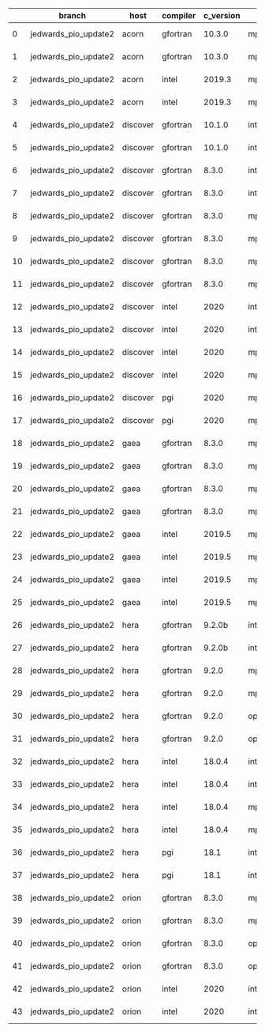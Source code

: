 |    | branch               | host     | compiler   | c_version   | mpi      | m_version   | o_g   | os     | build   | u_pass   | u_fail   | s_pass   | s_fail   | e_pass   | e_fail   |   nuopc_pass |   nuopc_fail | artifacts_hash                                                                                                 | modified                   |
|----|----------------------|----------|------------|-------------|----------|-------------|-------|--------|---------|----------|----------|----------|----------|----------|----------|--------------|--------------|----------------------------------------------------------------------------------------------------------------|----------------------------|
|  0 | jedwards_pio_update2 | acorn    | gfortran   | 10.3.0      | mpich3   | 8.1.7       | O     | Linux  | Fail    | fail     | fail     | fail     | fail     | fail     | fail     |            0 |           50 | [artifacts](https://github.com/esmf-org/esmf-test-artifacts-new/tree/f896e64311c970da27700c9d3acaf9b5e036669c) | 2022-03-08 01:07:45.470453 |
|  1 | jedwards_pio_update2 | acorn    | gfortran   | 10.3.0      | mpich3   | 8.1.7       | g     | Linux  | Fail    | fail     | fail     | fail     | fail     | fail     | fail     |            0 |           50 | [artifacts](https://github.com/esmf-org/esmf-test-artifacts-new/tree/040272010fb2a31615329d284d38b2bcf7ec5fcd) | 2022-03-08 01:07:45.470453 |
|  2 | jedwards_pio_update2 | acorn    | intel      | 2019.3      | mpi      | 8.1.7       | O     | Linux  | Fail    | fail     | fail     | fail     | fail     | fail     | fail     |            0 |           50 | [artifacts](https://github.com/esmf-org/esmf-test-artifacts-new/tree/2f6038aa3ff4ea13130b68af39d751a453e9282b) | 2022-03-08 01:07:45.470453 |
|  3 | jedwards_pio_update2 | acorn    | intel      | 2019.3      | mpi      | 8.1.7       | g     | Linux  | Fail    | fail     | fail     | fail     | fail     | fail     | fail     |            0 |           50 | [artifacts](https://github.com/esmf-org/esmf-test-artifacts-new/tree/2d3eb7aedc6c70a77410808477ad0426f1366e59) | 2022-03-08 01:07:45.470453 |
|  4 | jedwards_pio_update2 | discover | gfortran   | 10.1.0      | intelmpi | 19.1.3.304  | O     | Linux  | Pass    | 13632    | 15       | 49       | 0        | 80       | 0        |           50 |            0 | [artifacts](https://github.com/esmf-org/esmf-test-artifacts-new/tree/11fc9c6ed652df1be923beb3bc24767b9342680c) | 2022-03-08 02:10:48.500002 |
|  5 | jedwards_pio_update2 | discover | gfortran   | 10.1.0      | intelmpi | 19.1.3.304  | g     | Linux  | Pass    | 13632    | 15       | 49       | 0        | 80       | 0        |           50 |            0 | [artifacts](https://github.com/esmf-org/esmf-test-artifacts-new/tree/fe4d96b4d396d6fa36369d1cbefd5a08f8cb9f5c) | 2022-03-08 02:10:48.500002 |
|  6 | jedwards_pio_update2 | discover | gfortran   | 8.3.0       | intelmpi | 19.1.3.304  | O     | Linux  | Pass    | 13632    | 15       | 49       | 0        | 80       | 0        |           50 |            0 | [artifacts](https://github.com/esmf-org/esmf-test-artifacts-new/tree/05b135f9a3ab3baf5730d74b8b26a00b2d349b67) | 2022-03-08 02:10:48.500002 |
|  7 | jedwards_pio_update2 | discover | gfortran   | 8.3.0       | intelmpi | 19.1.3.304  | g     | Linux  | Pass    | 13632    | 15       | 49       | 0        | 80       | 0        |           50 |            0 | [artifacts](https://github.com/esmf-org/esmf-test-artifacts-new/tree/96bfd02bc98fe78ab78859561c764903a30edb03) | 2022-03-08 02:10:48.500002 |
|  8 | jedwards_pio_update2 | discover | gfortran   | 8.3.0       | mpiuni   | none        | O     | Linux  | Pass    | 12121    | 0        | 8        | 0        | 43       | 0        |            0 |           50 | [artifacts](https://github.com/esmf-org/esmf-test-artifacts-new/tree/3224b95b21e0de11b16020f3d2df38b8d1c322de) | 2022-03-08 02:10:48.500002 |
|  9 | jedwards_pio_update2 | discover | gfortran   | 8.3.0       | mpiuni   | none        | g     | Linux  | Pass    | 12121    | 0        | 8        | 0        | 43       | 0        |            0 |           50 | [artifacts](https://github.com/esmf-org/esmf-test-artifacts-new/tree/caede16cdd5e8a42635a038c29aab7c6189572e3) | 2022-03-08 02:10:48.500002 |
| 10 | jedwards_pio_update2 | discover | gfortran   | 8.3.0       | mpt      | 2.17        | O     | Linux  | Pass    | 13647    | 0        | 49       | 0        | 80       | 0        |           46 |            4 | [artifacts](https://github.com/esmf-org/esmf-test-artifacts-new/tree/d2ef81ce506debdfe9dbbb8f2856586bc030a073) | 2022-03-08 02:10:48.500002 |
| 11 | jedwards_pio_update2 | discover | gfortran   | 8.3.0       | mpt      | 2.17        | g     | Linux  | Pass    | 13647    | 0        | 49       | 0        | 80       | 0        |           46 |            4 | [artifacts](https://github.com/esmf-org/esmf-test-artifacts-new/tree/afc747ff6fc5ff76e2858415e1560c866508f06e) | 2022-03-08 02:10:48.500002 |
| 12 | jedwards_pio_update2 | discover | intel      | 2020        | intelmpi | 19.1.3.304  | O     | Linux  | Pass    | 13647    | 0        | 49       | 0        | 80       | 0        |           50 |            0 | [artifacts](https://github.com/esmf-org/esmf-test-artifacts-new/tree/441600cc60476e3730bfc3b182b06942e776ee1a) | 2022-03-08 02:10:48.500002 |
| 13 | jedwards_pio_update2 | discover | intel      | 2020        | intelmpi | 19.1.3.304  | g     | Linux  | Pass    | 13258    | 389      | 49       | 0        | 79       | 1        |           34 |           16 | [artifacts](https://github.com/esmf-org/esmf-test-artifacts-new/tree/1bb5b8919aa8a46efcab83583d17c591de5bfc50) | 2022-03-08 02:10:48.500002 |
| 14 | jedwards_pio_update2 | discover | intel      | 2020        | mpt      | 2.17        | O     | Linux  | Pass    | 13647    | 0        | 49       | 0        | 80       | 0        |            0 |           50 | [artifacts](https://github.com/esmf-org/esmf-test-artifacts-new/tree/3d36981babf7b535853977e816cd6a8123490b32) | 2022-03-08 02:10:48.500002 |
| 15 | jedwards_pio_update2 | discover | intel      | 2020        | mpt      | 2.17        | g     | Linux  | Pass    | 13258    | 389      | 49       | 0        | 79       | 1        |            0 |           50 | [artifacts](https://github.com/esmf-org/esmf-test-artifacts-new/tree/2f096d2800077dd931712320e4178ba8ef21245e) | 2022-03-08 02:10:48.500002 |
| 16 | jedwards_pio_update2 | discover | pgi        | 2020        | mpiuni   | none        | O     | Linux  | Pass    | 11499    | 622      | 6        | 2        | 40       | 3        |            0 |           50 | [artifacts](https://github.com/esmf-org/esmf-test-artifacts-new/tree/a4d93244adb95d298648ac7180b937ccb733d406) | 2022-03-08 02:10:48.500002 |
| 17 | jedwards_pio_update2 | discover | pgi        | 2020        | mpiuni   | none        | g     | Linux  | Pass    | 11499    | 622      | 4        | 4        | 40       | 3        |            0 |           50 | [artifacts](https://github.com/esmf-org/esmf-test-artifacts-new/tree/fdcfa6458af815c43726cc96df38bb4d2d2ab176) | 2022-03-08 02:10:48.500002 |
| 18 | jedwards_pio_update2 | gaea     | gfortran   | 8.3.0       | mpi      | 7.7.11      | O     | Unicos | Pass    | 13646    | 1        | 49       | 0        | 80       | 0        |           47 |            3 | [artifacts](https://github.com/esmf-org/esmf-test-artifacts-new/tree/8f475a12ee4b4cffbf1a26cada22f75925289f51) | 2022-03-08 02:12:04.306641 |
| 19 | jedwards_pio_update2 | gaea     | gfortran   | 8.3.0       | mpi      | 7.7.11      | g     | Unicos | Pass    | 13257    | 390      | 49       | 0        | 79       | 1        |           31 |           19 | [artifacts](https://github.com/esmf-org/esmf-test-artifacts-new/tree/bb076003c4ed5ed7c4188d6cf147440fe7831f63) | 2022-03-08 02:12:04.306641 |
| 20 | jedwards_pio_update2 | gaea     | gfortran   | 8.3.0       | mpiuni   | none        | O     | Unicos | Pass    | 12121    | 0        | 8        | 0        | 43       | 0        |            0 |           50 | [artifacts](https://github.com/esmf-org/esmf-test-artifacts-new/tree/f88287bca34601797256b425f1b8c305c6e50596) | 2022-03-08 02:12:04.306641 |
| 21 | jedwards_pio_update2 | gaea     | gfortran   | 8.3.0       | mpiuni   | none        | g     | Unicos | Pass    | 12121    | 0        | 8        | 0        | 43       | 0        |            0 |           50 | [artifacts](https://github.com/esmf-org/esmf-test-artifacts-new/tree/eb10b13e76a0cc82098aad8d2b94a1c555717b9a) | 2022-03-08 02:12:04.306641 |
| 22 | jedwards_pio_update2 | gaea     | intel      | 2019.5      | mpi      | 7.7.11      | O     | Unicos | Pass    | 13632    | 15       | 49       | 0        | 80       | 0        |           47 |            3 | [artifacts](https://github.com/esmf-org/esmf-test-artifacts-new/tree/34e2671a72f23ec26383cecb5a878090c0e461a9) | 2022-03-08 02:12:04.306641 |
| 23 | jedwards_pio_update2 | gaea     | intel      | 2019.5      | mpi      | 7.7.11      | g     | Unicos | Pass    | 13632    | 15       | 49       | 0        | 80       | 0        |           47 |            3 | [artifacts](https://github.com/esmf-org/esmf-test-artifacts-new/tree/05bc3300fd5ddca261adb957f4a47a6de40424ee) | 2022-03-08 02:12:04.306641 |
| 24 | jedwards_pio_update2 | gaea     | intel      | 2019.5      | mpiuni   | none        | O     | Unicos | Pass    | 12106    | 15       | 8        | 0        | 43       | 0        |            0 |           50 | [artifacts](https://github.com/esmf-org/esmf-test-artifacts-new/tree/355a3d6865dc4efcac712a1d0aa08bf4f2b19fb4) | 2022-03-08 02:12:04.306641 |
| 25 | jedwards_pio_update2 | gaea     | intel      | 2019.5      | mpiuni   | none        | g     | Unicos | Pass    | 12106    | 15       | 8        | 0        | 43       | 0        |            0 |           50 | [artifacts](https://github.com/esmf-org/esmf-test-artifacts-new/tree/7e1c043f747af63977703570909fdac1b1b1e9e0) | 2022-03-08 02:12:04.306641 |
| 26 | jedwards_pio_update2 | hera     | gfortran   | 9.2.0b      | intelmpi | 2020        | O     | Linux  | Pass    | 0        | 8769     | 0        | 49       | 0        | 80       |            0 |           50 | [artifacts](https://github.com/esmf-org/esmf-test-artifacts-new/tree/90aa370bc63c149ee9e9e25234c28f1817970c23) | 2022-03-08 01:14:24.134407 |
| 27 | jedwards_pio_update2 | hera     | gfortran   | 9.2.0b      | intelmpi | 2020        | g     | Linux  | Pass    | 0        | 8769     | 0        | 49       | 0        | 80       |            0 |           50 | [artifacts](https://github.com/esmf-org/esmf-test-artifacts-new/tree/bdbdda98fa060b2ced4338881ac110eaba26a659) | 2022-03-08 01:14:24.134407 |
| 28 | jedwards_pio_update2 | hera     | gfortran   | 9.2.0       | mpiuni   | none        | O     | Linux  | Pass    | 12121    | 0        | 8        | 0        | 43       | 0        |            0 |           50 | [artifacts](https://github.com/esmf-org/esmf-test-artifacts-new/tree/f8297670d6e22731385a0c5c0e46508cd7d52e35) | 2022-03-08 01:14:24.134407 |
| 29 | jedwards_pio_update2 | hera     | gfortran   | 9.2.0       | mpiuni   | none        | g     | Linux  | Pass    | 12121    | 0        | 8        | 0        | 43       | 0        |            0 |           50 | [artifacts](https://github.com/esmf-org/esmf-test-artifacts-new/tree/df99c2541c42abb9e727e9f009640423bee6ceb8) | 2022-03-08 01:14:24.134407 |
| 30 | jedwards_pio_update2 | hera     | gfortran   | 9.2.0       | openmpi  | 3.1.4       | O     | Linux  | Fail    | fail     | fail     | fail     | fail     | fail     | fail     |            0 |           50 | [artifacts](https://github.com/esmf-org/esmf-test-artifacts-new/tree/59dfa8680d2881047de0f4584e26d268253c7989) | 2022-03-08 01:14:24.134407 |
| 31 | jedwards_pio_update2 | hera     | gfortran   | 9.2.0       | openmpi  | 3.1.4       | g     | Linux  | Fail    | fail     | fail     | fail     | fail     | fail     | fail     |            0 |           50 | [artifacts](https://github.com/esmf-org/esmf-test-artifacts-new/tree/b90ea03b77df58ad06b8cb274b97fa2aa3e41b7c) | 2022-03-08 01:14:24.134407 |
| 32 | jedwards_pio_update2 | hera     | intel      | 18.0.4      | intelmpi | 2018.4.274  | O     | Linux  | Fail    | fail     | fail     | fail     | fail     | fail     | fail     |            0 |           50 | [artifacts](https://github.com/esmf-org/esmf-test-artifacts-new/tree/3e658654e083be27a425c4d63e13a6be4e9e6695) | 2022-03-08 01:14:24.134407 |
| 33 | jedwards_pio_update2 | hera     | intel      | 18.0.4      | intelmpi | 2018.4.274  | g     | Linux  | Fail    | fail     | fail     | fail     | fail     | fail     | fail     |            0 |           50 | [artifacts](https://github.com/esmf-org/esmf-test-artifacts-new/tree/ced7dae94ae6e564d4b1add1471965c3112f1563) | 2022-03-08 01:14:24.134407 |
| 34 | jedwards_pio_update2 | hera     | intel      | 18.0.4      | mpiuni   | none        | O     | Linux  | Pass    | 12121    | 0        | 8        | 0        | 43       | 0        |            0 |           50 | [artifacts](https://github.com/esmf-org/esmf-test-artifacts-new/tree/46f085ad4f00f4e874fd5b089f3ce206ce81ac17) | 2022-03-08 01:14:24.134407 |
| 35 | jedwards_pio_update2 | hera     | intel      | 18.0.4      | mpiuni   | none        | g     | Linux  | Pass    | 12121    | 0        | 8        | 0        | 43       | 0        |            0 |           50 | [artifacts](https://github.com/esmf-org/esmf-test-artifacts-new/tree/e3b95b2f2bd2ff313efa052519919d32e208fe57) | 2022-03-08 01:14:24.134407 |
| 36 | jedwards_pio_update2 | hera     | pgi        | 18.1        | intelmpi | 2018.0.4    | O     | Linux  | Fail    | fail     | fail     | fail     | fail     | fail     | fail     |            0 |           50 | [artifacts](https://github.com/esmf-org/esmf-test-artifacts-new/tree/b40e239fe1dd95876a5efcc3c5083b24add897b8) | 2022-03-08 01:14:24.134407 |
| 37 | jedwards_pio_update2 | hera     | pgi        | 18.1        | intelmpi | 2018.0.4    | g     | Linux  | Fail    | fail     | fail     | fail     | fail     | fail     | fail     |            0 |           50 | [artifacts](https://github.com/esmf-org/esmf-test-artifacts-new/tree/efb99793e49dbec8881a6e55e7118ac9f64b3d97) | 2022-03-08 01:14:24.134407 |
| 38 | jedwards_pio_update2 | orion    | gfortran   | 8.3.0       | mpiuni   | none        | O     | Linux  | Pass    | 12121    | 0        | 8        | 0        | 43       | 0        |            0 |           50 | [artifacts](https://github.com/esmf-org/esmf-test-artifacts-new/tree/c6193cceb4d7a0f4c8d65bdc97125e466cca3b2f) | 2022-03-08 01:18:06.536035 |
| 39 | jedwards_pio_update2 | orion    | gfortran   | 8.3.0       | mpiuni   | none        | g     | Linux  | Pass    | 12121    | 0        | 8        | 0        | 43       | 0        |            0 |           50 | [artifacts](https://github.com/esmf-org/esmf-test-artifacts-new/tree/c1bf4404719ea47c7d4e483ef439be0472fee78c) | 2022-03-08 01:18:06.536035 |
| 40 | jedwards_pio_update2 | orion    | gfortran   | 8.3.0       | openmpi  | 4.0.2       | O     | Linux  | Pass    | 13647    | 0        | 49       | 0        | 80       | 0        |           50 |            0 | [artifacts](https://github.com/esmf-org/esmf-test-artifacts-new/tree/34ad1ab2775f7c7c92af1e3f778d90cbb025e929) | 2022-03-08 01:18:06.536035 |
| 41 | jedwards_pio_update2 | orion    | gfortran   | 8.3.0       | openmpi  | 4.0.2       | g     | Linux  | Pass    | 13258    | 389      | 49       | 0        | 79       | 1        |           34 |           16 | [artifacts](https://github.com/esmf-org/esmf-test-artifacts-new/tree/9d16ceb9a3eb033ce07eb70f6f0c57b49e00f71e) | 2022-03-08 01:18:06.536035 |
| 42 | jedwards_pio_update2 | orion    | intel      | 2020        | intelmpi | 2020.2      | O     | Linux  | Pass    | fail     | fail     | fail     | fail     | fail     | fail     |            0 |            0 | [artifacts](https://github.com/esmf-org/esmf-test-artifacts-new/tree/b19e009cc810a1250b4065a3ece56b7d8752a18e) | 2022-03-08 01:18:06.536035 |
| 43 | jedwards_pio_update2 | orion    | intel      | 2020        | intelmpi | 2020.2      | g     | Linux  | Pass    | fail     | fail     | fail     | fail     | fail     | fail     |            0 |            0 | [artifacts](https://github.com/esmf-org/esmf-test-artifacts-new/tree/092506650ac25ab4ab78325b99dd87f88536642e) | 2022-03-08 01:18:06.536035 |